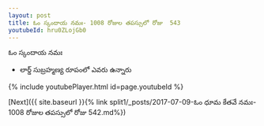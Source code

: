 ```yaml
---
layout: post
title: ఓం స్కందాయ నమః- 1008 రోజుల తపస్సులో రోజు  543
youtubeId: hru0ZLojGb0
---
```

 
 
 ఓం స్కందాయ నమః  
 
 -  లార్డ్ సుబ్రహ్మణ్య రూపంలో ఎవరు ఉన్నారు 
 
  
 
  
 
 
 
 
 
 


{% include youtubePlayer.html id=page.youtubeId %}
 
[Next]({{ site.baseurl }}{% link  split1/_posts/2017-07-09-ఓం ధూమ కేతవే నమః- 1008 రోజుల తపస్సులో రోజు  542.md%})
 
